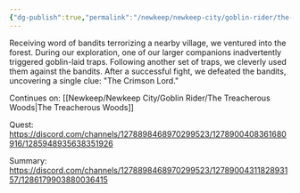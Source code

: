 ```yaml
---
{"dg-publish":true,"permalink":"/newkeep/newkeep-city/goblin-rider/the-highlands-in-peril/","updated":"2025-03-24T10:25:12.960+05:30"}
---
```


Receiving word of bandits terrorizing a nearby village, we ventured into the forest. During our exploration, one of our larger companions inadvertently triggered goblin-laid traps. Following another set of traps, we cleverly used them against the bandits. After a successful fight, we defeated the bandits, uncovering a single clue: "The Crimson Lord."

Continues on: [[Newkeep/Newkeep City/Goblin Rider/The Treacherous Woods\|The Treacherous Woods]]

Quest:
https://discord.com/channels/1278898468970299523/1278900408361680916/1285948935638351926

Summary:
https://discord.com/channels/1278898468970299523/1278900431182893157/1286179903880036415